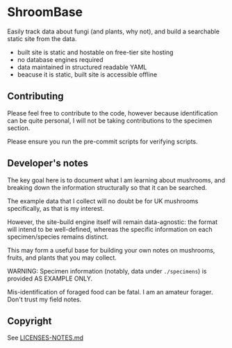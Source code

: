 # ShroomBase

Easily track data about fungi (and plants, why not), and build a searchable static site from the data.

* built site is static and hostable on free-tier site hosting
* no database engines required
* data maintained in structured readable YAML
* beacuse it is static, built site is accessible offline

## Contributing

Please feel free to contribute to the code, however because identification can be quite personal, I will not be taking contributions to the specimen section.

Please ensure you run the pre-commit scripts for verifying scripts.

## Developer's notes

The key goal here is to document what I am learning about mushrooms, and breaking down the information structurally so that it can be searched.

The example data that I collect will no doubt be for UK mushrooms specifically, as that is my interest.

However, the site-build engine itself will remain data-agnostic: the format will intend to be well-defined, whereas the specific information on each specimen/species remains distinct.

This may form a useful base for building your own notes on mushrooms, fruits, and plants that you may collect.

WARNING: Specimen information (notably, data under `./specimens`) is provided AS EXAMPLE ONLY.

Mis-identification of foraged food can be fatal. I am an amateur forager. Don't trust my field notes.

## Copyright

See [LICENSES-NOTES.md](./LICENSES-NOTES.md)
